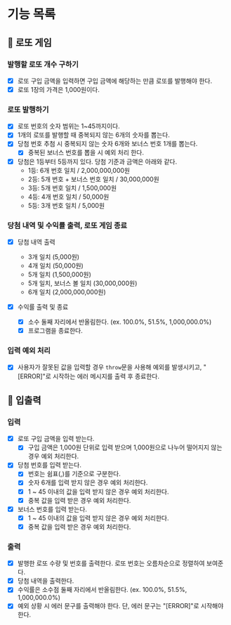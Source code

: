 # 기능 목록

## 🎱 로또 게임

### 발행할 로또 개수 구하기

- [x] 로또 구입 금액을 입력하면 구입 금액에 해당하는 만큼 로또를 발행해야 한다.
- [x] 로또 1장의 가격은 1,000원이다.

### 로또 발행하기

- [x] 로또 번호의 숫자 범위는 1~45까지이다.
- [x] 1개의 로또를 발행할 때 중복되지 않는 6개의 숫자를 뽑는다.
- [x] 당첨 번호 추첨 시 중복되지 않는 숫자 6개와 보너스 번호 1개를 뽑는다.
  - [x] 중복된 보너스 번호를 뽑을 시 예외 처리 한다.
- [x] 당첨은 1등부터 5등까지 있다. 당첨 기준과 금액은 아래와 같다.
  - 1등: 6개 번호 일치 / 2,000,000,000원
  - 2등: 5개 번호 + 보너스 번호 일치 / 30,000,000원
  - 3등: 5개 번호 일치 / 1,500,000원
  - 4등: 4개 번호 일치 / 50,000원
  - 5등: 3개 번호 일치 / 5,000원

### 당첨 내역 및 수익률 출력, 로또 게임 종료

- [x] 당첨 내역 출력

  - 3개 일치 (5,000원)
  - 4개 일치 (50,000원)
  - 5개 일치 (1,500,000원)
  - 5개 일치, 보너스 볼 일치 (30,000,000원)
  - 6개 일치 (2,000,000,000원)

- [x] 수익률 출력 및 종료
  - [x] 소수 둘째 자리에서 반올림한다. (ex. 100.0%, 51.5%, 1,000,000.0%)
  - [x] 프로그램을 종료한다.

### 입력 예외 처리

- [x] 사용자가 잘못된 값을 입력할 경우 `throw`문을 사용해 예외를 발생시키고, "[ERROR]"로 시작하는 에러 메시지를 출력 후 종료한다.

## 📝 입출력

### 입력

- [x] 로또 구입 금액을 입력 받는다.
  - [x] 구입 금액은 1,000원 단위로 입력 받으며 1,000원으로 나누어 떨어지지 않는 경우 예외 처리한다.
- [x] 당첨 번호를 입력 받는다.
  - [x] 번호는 쉼표(,)를 기준으로 구분한다.
  - [x] 숫자 6개를 입력 받지 않은 경우 예외 처리한다.
  - [x] 1 ~ 45 이내의 값을 입력 받지 않은 경우 예외 처리한다.
  - [x] 중복 값을 입력 받은 경우 예외 처리한다.
- [x] 보너스 번호를 입력 받는다.
  - [x] 1 ~ 45 이내의 값을 입력 받지 않은 경우 예외 처리한다.
  - [x] 중복 값을 입력 받은 경우 예외 처리한다.

### 출력

- [x] 발행한 로또 수량 및 번호를 출력한다. 로또 번호는 오름차순으로 정렬하여 보여준다.
- [x] 당첨 내역을 출력한다.
- [x] 수익률은 소수점 둘째 자리에서 반올림한다. (ex. 100.0%, 51.5%, 1,000,000.0%)
- [x] 예외 상황 시 에러 문구를 출력해야 한다. 단, 에러 문구는 "[ERROR]"로 시작해야 한다.
